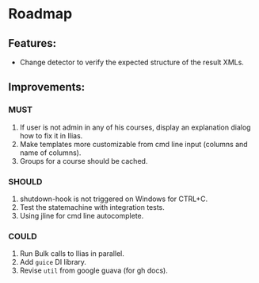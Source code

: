 Roadmap
=======

## Features:
* Change detector to verify the expected structure of the result XMLs.

## Improvements:
### MUST
1. If user is not admin in any of his courses, display an explanation dialog how to fix it in Ilias.
2. Make templates more customizable from cmd line input (columns and name of columns).
3. Groups for a course should be cached.

### SHOULD
1. shutdown-hook is not triggered on Windows for CTRL+C.
2. Test the statemachine with integration tests.
3. Using jline for cmd line autocomplete.

### COULD
1. Run Bulk calls to Ilias in parallel.
2. Add `guice` DI library.
3. Revise `util` from google guava (for gh docs).
